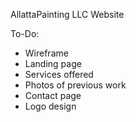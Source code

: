 AllattaPainting LLC Website

To-Do:
* Wireframe
* Landing page
* Services offered
* Photos of previous work
* Contact page
* Logo design
